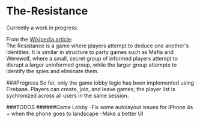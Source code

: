 # The-Resistance

Currently a work in progress.

From the [Wikipedia article](https://en.wikipedia.org/wiki/The_Resistance_(game)):  
The Resistance is a game where players attempt to deduce one another's identities. 
 It is similar in structure to party games such as Mafia and Werewolf, 
where a small, secret group of informed players attempt to disrupt a larger uninformed group, while the larger group attempts
to identify the spies and eliminate them.

###Progress
So far, only the game lobby logic has been implemented using Firebase. Players can create, join, and leave games; the player list 
is sychronized across all users in the same session.


###TODOS
######Game Lobby
-Fix some autolayout issues for iPhone 4s + when the phone goes to landscape
-Make a better UI


